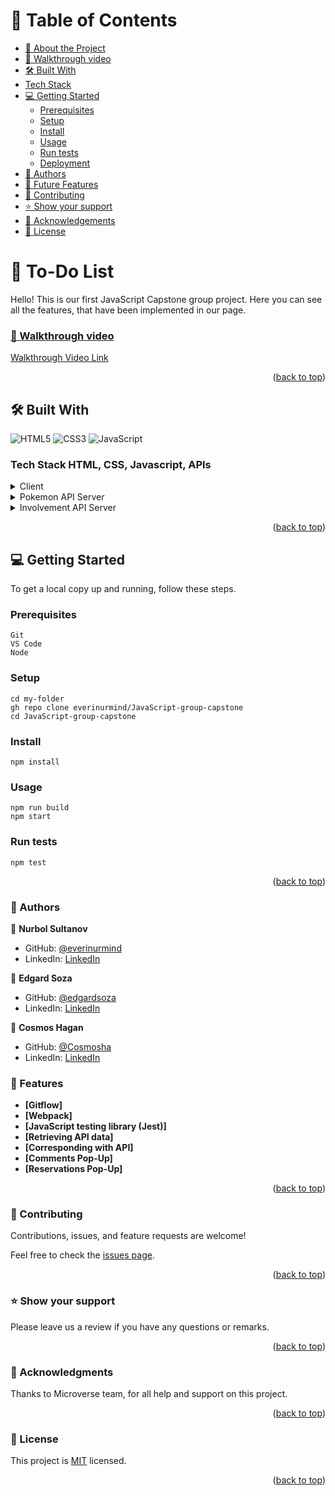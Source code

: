 # 📗 Table of Contents

- [📖 About the Project](#about-project)
- [🎥 Walkthrough video](#loom-walkthrough)
- [🛠 Built With](#built-with)
- [Tech Stack](#tech-stack)
- [💻 Getting Started](#getting-started)
  - [Prerequisites](#prerequisites)
  - [Setup](#setup)
  - [Install](#install)
  - [Usage](#usage)
  - [Run tests](#run-tests)
  - [Deployment](#triangular_flag_on_post-deployment)
- [👥 Authors](#authors)
- [🔭 Future Features](#future-features)
- [🤝 Contributing](#contributing)
- [⭐️ Show your support](#support)
- [🙏 Acknowledgements](#acknowledgements)
- [📝 License](#license)

# 📖 To-Do List <a name="#about-project"></a>

Hello! This is our first JavaScript Capstone group project. Here you can see all the features, that have been implemented in our page.

### [🎥 Walkthrough video](#loom-walkthrough)
[Walkthrough Video Link](https://drive.google.com/file/d/1JXWQNWiwguDLhiH96qntLb-qRxDBlxAb/view?usp=share_link)

<p align="right">(<a href="#readme-top">back to top</a>)</p>

## 🛠 Built With <a name="built-with"></a>
![HTML5](https://icongr.am/devicon/html5-original.svg?size=50&color=currentColor)
![CSS3](https://icongr.am/devicon/css3-original.svg?size=50&color=currentColor)
![JavaScript](https://icongr.am/devicon/javascript-original.svg?size=50&color=currentColor)

### Tech Stack <a name="#tech-stack">HTML, CSS, Javascript, APIs</a>

<details>
  <summary>Client</summary>
  <ul>
    <li><a href="#">HTML</a></li>
    <li><a href="#">CSS</a></li>
    <li><a href="#">Javascript</a></li>
  </ul>
</details>

<details>
  <summary>Pokemon API Server</summary>
  <ul>
    <li><a href="https://pokeapi.co/">PokeAPI</a></li>
  </ul>
</details>

<details>
  <summary>Involvement API Server</summary>
  <ul>
    <li><a href="https://us-central1-involvement-api.cloudfunctions.net/capstoneApi">Involvement API</a></li>
  </ul>
</details>

<p align="right">(<a href="#readme-top">back to top</a>)</p>

## 💻 Getting Started <a name="getting-started"></a>

To get a local copy up and running, follow these steps.

### Prerequisites
```
Git
VS Code
Node
```

### Setup
```
cd my-folder
gh repo clone everinurmind/JavaScript-group-capstone
cd JavaScript-group-capstone
```
### Install
```
npm install
```
### Usage
```
npm run build
npm start
```
### Run tests
```
npm test
```

<p align="right">(<a href="#readme-top">back to top</a>)</p>

### 👥 Authors <a name="#authors"></a>

👤 **Nurbol Sultanov**

- GitHub: [@everinurmind](https://github.com/everinurmind)
- LinkedIn: [LinkedIn](https://www.linkedin.com/in/everinurmind)

👤 **Edgard Soza**

- GitHub: [@edgardsoza](https://github.com/edgardsoza)
- LinkedIn: [LinkedIn](https://www.linkedin.com/in/edgard-soza-sobalvarro/)

👤 **Cosmos Hagan**

- GitHub: [@Cosmosha](https://github.com/Cosmosha)
- LinkedIn: [LinkedIn](https://gh.linkedin.com/in/cosmos-hagan-1361871ba)

### 🔭 Features <a name="future-features"></a>

- **[Gitflow]**
- **[Webpack]**
- **[JavaScript testing library (Jest)]**
- **[Retrieving API data]**
- **[Corresponding with API]**
- **[Comments Pop-Up]**
- **[Reservations Pop-Up]**

<p align="right">(<a href="#readme-top">back to top</a>)</p>


### 🤝 Contributing <a name="contributing"></a>

Contributions, issues, and feature requests are welcome!

Feel free to check the [issues page](https://github.com/everinurmind/JavaScript-group-capstone/issues).

<p align="right">(<a href="#readme-top">back to top</a>)</p>

### ⭐️ Show your support <a name="support"></a>

Please leave us a review if you have any questions or remarks.

<p align="right">(<a href="#readme-top">back to top</a>)</p>


### 🙏 Acknowledgments <a name="acknowledgements"></a>

Thanks to Microverse team, for all help and support on this project.

<p align="right">(<a href="#readme-top">back to top</a>)</p>

### 📝 License <a name="license"></a>

This project is [MIT](LICENSE) licensed.

<p align="right">(<a href="#readme-top">back to top</a>)</p>
